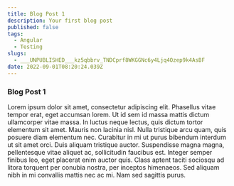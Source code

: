 ```yaml
---
title: Blog Post 1
description: Your first blog post
published: false
tags:
  - Angular
  - Testing
slugs:
  - ___UNPUBLISHED___kz5qbbrv_TNDCprf8WKGGNc6y4Ljq4Ozep9k4AsBF
date: 2022-09-01T08:20:24.039Z
---
```


### Blog Post 1

Lorem ipsum dolor sit amet, consectetur adipiscing elit. Phasellus vitae tempor erat, eget accumsan lorem. Ut id sem id massa mattis dictum
ullamcorper vitae massa. In luctus neque lectus, quis dictum tortor elementum sit amet. Mauris non lacinia nisl. Nulla tristique arcu quam,
quis posuere diam elementum nec. Curabitur in mi ut purus bibendum interdum ut sit amet orci. Duis aliquam tristique auctor. Suspendisse
magna magna, pellentesque vitae aliquet ac, sollicitudin faucibus est. Integer semper finibus leo, eget placerat enim auctor quis. Class
aptent taciti sociosqu ad litora torquent per conubia nostra, per inceptos himenaeos. Sed aliquam nibh in mi convallis mattis nec ac mi. Nam
sed sagittis purus.
